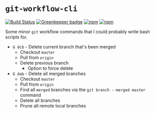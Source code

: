 # `git-workflow-cli`

[![Build Status](https://travis-ci.org/jaebradley/git-workflow-cli.svg?branch=master)](https://travis-ci.org/jaebradley/git-workflow-cli)
[![Greenkeeper badge](https://badges.greenkeeper.io/jaebradley/git-workflow-cli.svg)](https://greenkeeper.io/)
[![npm](https://img.shields.io/npm/v/git-workflow-cli.svg)](https://www.npmjs.com/package/git-workflow-cli)
[![npm](https://img.shields.io/npm/dt/git-workflow-cli.svg)](https://www.npmjs.com/package/git-workflow-cli)

Some minor `git` workflow commands that I could probably write bash scripts for.

* `G dcb` - Delete current branch that's been merged
  * Checkout `master`
  * Pull from `origin`
  * Delete previous branch
    * Option to force delete
* `G dab` - Delete all merged branches
  * Checkout `master`
  * Pull from `origin`
  * Find all `merged` branches via the `git branch --merged master` command
  * Delete all branches
  * Prune all remote local branches
